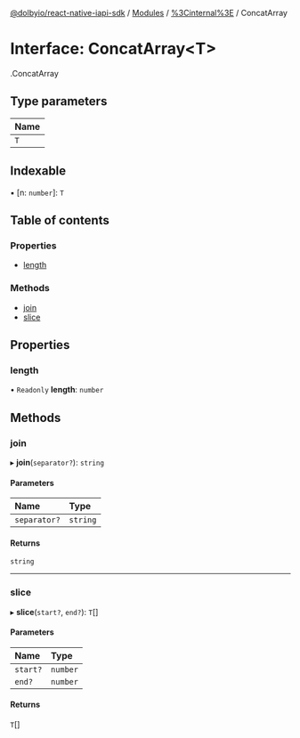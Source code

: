 [@dolbyio/react-native-iapi-sdk](../README.md) / [Modules](../modules.md) / [%3Cinternal%3E](../modules/_internal_.md) / ConcatArray

# Interface: ConcatArray<T\>

[<internal>](../modules/_internal_.md).ConcatArray

## Type parameters

| Name |
| :------ |
| `T` |

## Indexable

▪ [n: `number`]: `T`

## Table of contents

### Properties

- [length](_internal_.ConcatArray.md#length)

### Methods

- [join](_internal_.ConcatArray.md#join)
- [slice](_internal_.ConcatArray.md#slice)

## Properties

### length

• `Readonly` **length**: `number`

## Methods

### join

▸ **join**(`separator?`): `string`

#### Parameters

| Name | Type |
| :------ | :------ |
| `separator?` | `string` |

#### Returns

`string`

___

### slice

▸ **slice**(`start?`, `end?`): `T`[]

#### Parameters

| Name | Type |
| :------ | :------ |
| `start?` | `number` |
| `end?` | `number` |

#### Returns

`T`[]
